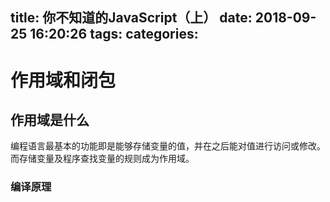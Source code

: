 title: 你不知道的JavaScript（上）
date: 2018-09-25 16:20:26
tags:
categories:
---
# 作用域和闭包
## 作用域是什么
编程语言最基本的功能即是能够存储变量的值，并在之后能对值进行访问或修改。而存储变量及程序查找变量的规则成为作用域。
### 编译原理

